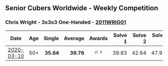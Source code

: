## Senior Cubers Worldwide - Weekly Competition
### Chris Wright - 3x3x3 One-Handed - [2011WRIG01](https://www.worldcubeassociation.org/persons/2011WRIG01?event=333oh)

| Date | Age | Single | Average | Awards | Solve 1 | Solve 2 | Solve 3 | Solve 4 | Solve 5 | Video |
| :--: | :--: | --: | --: | :--: | --: | --: | --: | --: | --: | :-- |
| [2020-03-10](../../results/333oh/2020-03-10.md) | 50+ | **35.64** | **39.76** | 🔥 ⚡ | 39.83 | 42.64 | 47.91 | **35.64** | 36.81 | [Link](https://www.facebook.com/events/684510792316675/permalink/685546418879779/) |


<!-- Global site tag (gtag.js) - Google Analytics -->
<script async src="https://www.googletagmanager.com/gtag/js?id=UA-86348435-3"></script>
<script>window.dataLayer = window.dataLayer || []; function gtag() {dataLayer.push(arguments);} gtag('js', new Date()); gtag('config', 'UA-86348435-3');</script>
